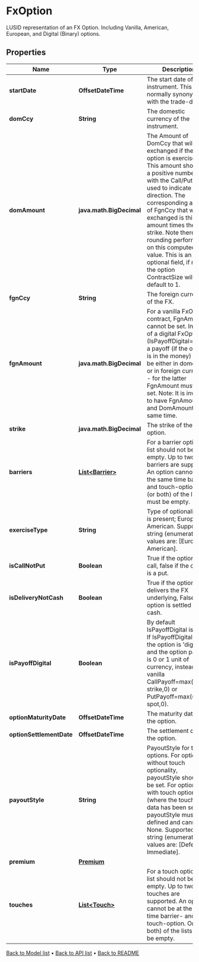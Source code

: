 

# FxOption

LUSID representation of an FX Option.  Including Vanilla, American, European, and Digital (Binary) options.

## Properties

| Name | Type | Description | Notes |
|------------ | ------------- | ------------- | -------------|
|**startDate** | **OffsetDateTime** | The start date of the instrument. This is normally synonymous with the trade-date. |  |
|**domCcy** | **String** | The domestic currency of the instrument. |  |
|**domAmount** | **java.math.BigDecimal** | The Amount of DomCcy that will be exchanged if the option is exercised.  This amount should be a positive number, with the Call/Put flag used to indicate direction.  The corresponding amount of FgnCcy that will be exchanged is this amount times the strike.  Note there is no rounding performed on this computed value.  This is an optional field, if not set the option ContractSize will default to 1. |  [optional] |
|**fgnCcy** | **String** | The foreign currency of the FX. |  |
|**fgnAmount** | **java.math.BigDecimal** | For a vanilla FxOption contract, FgnAmount cannot be set.  In case of a digital FxOption (IsPayoffDigital&#x3D;&#x3D;true)  a payoff (if the option is in the money) can be either  in domestic or in foreign currency - for the latter  FgnAmount must be set.  Note: It is invalid to have FgnAmount and DomAmount  at the same time. |  [optional] |
|**strike** | **java.math.BigDecimal** | The strike of the option. |  [optional] |
|**barriers** | [**List&lt;Barrier&gt;**](Barrier.md) | For a barrier option the list should not be empty. Up to two barriers are supported.  An option cannot be at the same time barrier- and touch-option.  One (or both) of the lists must be empty. |  [optional] |
|**exerciseType** | **String** | Type of optionality that is present; European, American.    Supported string (enumeration) values are: [European, American]. |  [optional] |
|**isCallNotPut** | **Boolean** | True if the option is a call, false if the option is a put. |  |
|**isDeliveryNotCash** | **Boolean** | True if the option delivers the FX underlying, False if the option is settled in cash. |  |
|**isPayoffDigital** | **Boolean** | By default IsPayoffDigital is false. If IsPayoffDigital&#x3D;true,  the option is &#39;digital&#39;, and the option payoff is 0 or 1 unit of currency,  instead of a vanilla CallPayoff&#x3D;max(spot-strike,0) or PutPayoff&#x3D;max(strike-spot,0). |  [optional] |
|**optionMaturityDate** | **OffsetDateTime** | The maturity date of the option. |  |
|**optionSettlementDate** | **OffsetDateTime** | The settlement date of the option. |  |
|**payoutStyle** | **String** | PayoutStyle for touch options.     For options without touch optionality, payoutStyle should not be set.  For options with touch optionality (where the touches data has been set), payoutStyle must be defined and cannot be None.    Supported string (enumeration) values are: [Deferred, Immediate]. |  [optional] |
|**premium** | [**Premium**](Premium.md) |  |  [optional] |
|**touches** | [**List&lt;Touch&gt;**](Touch.md) | For a touch option the list should not be empty. Up to two touches are supported.  An option cannot be at the same time barrier- and touch-option.  One (or both) of the lists must be empty. |  [optional] |



[Back to Model list](../README.md#documentation-for-models) &#8226; [Back to API list](../README.md#documentation-for-api-endpoints) &#8226; [Back to README](../README.md)


